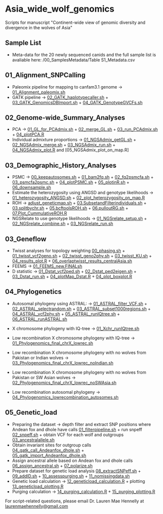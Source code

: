 # Asia_wide_wolf_genomics
Scripts for manuscript "Continent-wide view of genomic diversity and divergence in the wolves of Asia"

## Sample List 
- Meta-data for the 20 newly sequenced canids and the full sample list is avaliable here: /00_SamplesMetadata/Table S1_Metadata.csv

## 01_Alignment_SNPCalling
- Paleomix pipeline for mapping to canfam3.1 genome -> [01_Alignment_paleomix.sh](/01_Alignment_Postprocessing/01_Alignment_paleomix.sh)
- GATK pipeline -> [02_GATK_haplotypecaller.sh](/01_Alignment_Postprocessing/02_GATK_haplotypecaller.sh) + [03_GATK_GenomicsDBImport.sh](/01_Alignment_Postprocessing/03_GATK_GenomicsDBImport.sh) +  [04_GATK_GenotypeGVCFs.sh](/01_Alignment_Postprocessing/04_GATK_GenotypeGVCFs.sh)
  
## 02_Genome-wide_Summary_Analyses
- PCA -> [01_GL_for_PCAdmix.sh](/02_Genomewide_Analyses/PCA/01_GL_for_PCAdmix.sh) + [02_merge_GL.sh](/02_Genomewide_Analyses/PCA/02_merge_GL.sh) + [03_run_PCAdmix.sh](/02_Genomewide_Analyses/PCA/03_run_PCAdmix.sh) + [04_plotPCA.R](/02_Genomewide_Analyses/PCA/04_plotPCA.R)
- Individual admixture proportions -> [01_NGSAdmix_getGL.sh](/02_Genomewide_Analyses/Individual_Admixture_Prop/01_NGSAdmix_getGL.sh) + [02_NGSAdmix_merge.sh](/02_Genomewide_Analyses/Individual_Admixture_Prop/02_NGSAdmix_merge.sh)  + [03_NGSAdmix_run.sh](/02_Genomewide_Analyses/Individual_Admixture_Prop/03_NGSAdmix_run.sh) + [04_NGSAdmix_plot.R](/02_Genomewide_Analyses/Individual_Admixture_Prop/04_NGSAdmix_plot.R) and [05_NGSAdmix_plot_on_map.R]


## 03_Demographic_History_Analyses 

- PSMC -> [00_keepautosomes.sh](/04_Demographic_History/01_PSMC/00_keepautosomes.sh) + [01_bam2fq.sh](/04_Demographic_History/01_PSMC/01_bam2fq.sh) + [02_fq2psmcfa.sh](/04_Demographic_History/01_PSMC/02_fq2psmcfa.sh) + [03_psmcfa2psmc.sh](/04_Demographic_History/01_PSMC/03_psmcfa2psmc.sh) + [04_plotPSMC.sh](/04_Demographic_History/01_PSMC/04_plotPSMC.sh) + [05_plotinR.sh](/04_Demographic_History/01_PSMC/05_plotinR.sh) + [06_downsample.sh](/04_Demographic_History/01_PSMC/06_downsample.sh)
- Estimate the heterozygosity using ANGSD and genotype likelihoods -> [01_heterozygosity_ANGSD.sh](/04_Demographic_History/02_GeneticDiversity/01_heterozygosity_ANGSD.sh) + [02_plot_heterozygosity_on_map.R](/04_Demographic_History/02_GeneticDiversity/02_plot_heterozygosity_on_map.R)
- ROH -> [adjust_geneticmap.sh](/04_Demographic_History/03_ROH/adjust_geneticmap.sh) + [03.SubsetandFilterindividuals.sh](/04_Demographic_History/03_ROH/03.SubsetandFilterindividuals.sh) + [03.splitbychr.sh](/04_Demographic_History/03_ROH/03.splitbychr.sh) + [05.bcftoolsROH.sh](/04_Demographic_History/03_ROH/05.bcftoolsROH.sh) + [06.pulloutRG.sh](/04_Demographic_History/03_ROH/06.pulloutRG.sh) + [07.Plot_CummulativeROH.R](/04_Demographic_History/03_ROH/07.Plot_CummulativeROH.R)
- NGSRelate to use genotype likelihoods ->  [01_NGSrelate_setup.sh](/04_Demographic_History/04_InbreedingCoefficient/01_NGSrelate_setup.sh) + [02_NGSrelate_combine.sh](/04_Demographic_History/04_InbreedingCoefficient/02_NGSrelate_combine.sh) + [03_NGSrelate_run.sh](/04_Demographic_History/04_InbreedingCoefficient/03_NGSrelate_run.sh)


## 03_Geneflow
 - Twisst analyses for topology weighting [00_phasing.sh](/03_Geneflow_Analyses/01_twisst/00_phasing.sh) + [01_twisst_vcf2geno.sh](/03_Geneflow_Analyses/01_twisst/01_twisst_vcf2geno.sh) + [02_twisst_geno2phy.sh](/03_Geneflow_Analyses/01_twisst/02_twisst_geno2phy.sh) + [03_twisst_KU.sh](/03_Geneflow_Analyses/01_twisst/03_twisst_KU.sh)  + [04_results_plot.R](/03_Geneflow_Analyses/01_twisst/04_results_plot.R) + [06_overlaptwisst_results_centralAsia.sh](/03_Geneflow_Analyses/01_twisst/06_overlaptwisst_results_centralAsia.sh) 
- FEEMS -> [01_FEEMS_new.FINALsh](/03_Geneflow_Analyses/02_FEEMS/01_FEEMS_new.FINALsh) 
- D statistic -> [01_Dstat_vcf2ped.sh](/03_Geneflow_Analyses/Dstatistics/01_Dstat_vcf2ped.sh) + [02_Dstat_ped2eigen.sh](/03_Geneflow_Analyses/Dstatistics/02_Dstat_ped2eigen.sh) + [03_Dstat_run.sh](/03_Geneflow_Analyses/Dstatistics/03_Dstat_run.sh) + [04_plotMap_Dstat.R](/03_Geneflow_Analyses/Dstatistics/04_plotMap_Dstat.R) + [04_plot_boxplot.R](/03_Geneflow_Analyses/Dstatistics/04_plot_boxplot.R)
  
## 04_Phylogenetics
- Autosomal phylogeny using ASTRAL: -> [01_ASTRAL_filter_VCF.sh](/05_Phylogenomics/01_Autosomes/01_ASTRAL_filter_VCF.sh) + [02_ASTRAL_selectrandom.sh](/05_Phylogenomics/01_Autosomes/02_ASTRAL_selectrandom.sh) + [03_ASTRAL_subset1000regions.sh](/05_Phylogenomics/01_Autosomes/03_ASTRAL_subset1000regions.sh) +  [04_ASTRAL_vcf2phy.sh](/05_Phylogenomics/01_Autosomes/04_ASTRAL_vcf2phy.sh) + [05_ASTRAL_runIQtree.sh](/05_Phylogenomics/01_Autosomes/05_ASTRAL_runIQtree.sh) + [06_ASTRAL_runASTRAL.sh](/05_Phylogenomics/01_Autosomes/06_ASTRAL_runASTRAL.sh)

- X chromosome phylogeny with IQ-tree -> [01_Xchr_runIQtree.sh](/05_Phylogenomics/02_Xchromosome/01_Xchr_runIQtree.sh)

- Low recombination X chromosome phylogeny with IQ-tree -> [01_Phylogenomics_final_chrX_lowrec.sh](/05_Phylogenomics/04_lowrecombination/01_Phylogenomics_final_chrX_lowrec.sh)
- Low recombination X chromosome phylogeny with no wolves from Pakistan or Indian wolves ->  [03_Phylogenomics_final_chrX_lowrec_noIndian.sh](/05_Phylogenomics/04_lowrecombination/03_Phylogenomics_final_chrX_lowrec_noIndian.sh)

- Low recombination X chromosome phylogeny with no wolves from Pakistan or SW Asian wolves ->  [02_Phylogenomics_final_chrX_lowrec_noSWAsia.sh](/05_Phylogenomics/04_lowrecombination/02_Phylogenomics_final_chrX_lowrec_noSWAsia.sh)
- Low recombination autosomal phylogeny -> [04_Phylogenomics_lowrecombination_autosomes.sh](/05_Phylogenomics/04_lowrecombination/04_Phylogenomics_lowrecombination_autosomes.sh)

## 05_Genetic_load 

- Preparing the dataset -> depth filter and extract SNP positions where Andean fox and dhole have calls [01_filterpipeline.sh](/06_Geneticload/01_filterpipeline.sh) + run snpeff [02_snpeff.sh](/06_Geneticload/02_snpeff.sh) + obtain VCF for each wolf and outgroups [03_ancestralallele.sh](/06_Geneticload/03_ancestralallele.sh) 
- Obtain invariant sites for outgroup calls [04_gatk_call_Andeanfox_dhole.sh](/06_Geneticload/04_gatk_call_Andeanfox_dhole.sh) + [05_gatk_import_Andeanfox_dhole.sh](/06_Geneticload/05_gatk_import_Andeanfox_dhole.sh)
- Assign ancestral allele based on Andean fox and dhole calls [06_assign_ancestral.sh](/06_Geneticload/06_assign_ancestral.sh) +  [07_polarize.sh](/06_Geneticload/07_polarize.sh)
- Prepare dataset for genetic load analysis [08_extractSNPeff.sh](/06_Geneticload/08_extractSNPeff.sh) + [09_addID.sh](/06_Geneticload/09_addID.sh) + [10_assesspurging.sh](/06_Geneticload/10_assesspurging.sh) + [11_nomissingdata.sh](/06_Geneticload/11_nomissingdata.sh)
- Genetic load calculation -> [12_geneticload_calculation.R](/06_Geneticload/12_geneticload_calculation.R) + plotting [13_geneticload_plotting.R](/06_Geneticload/13_geneticload_plotting.R)
- Purging calculation -> [14_purging_calculation.R](/06_Geneticload/14_purging_calculation.R) +  [15_purging_plotting.R](/06_Geneticload/15_purging_plotting.R)

For script-related questions, please email Dr. Lauren Mae Hennelly at laurenmaehennelly@gmail.com

















